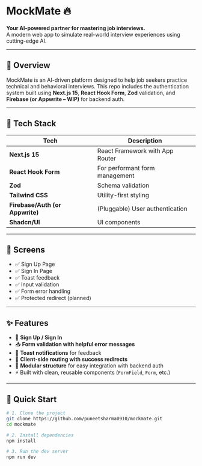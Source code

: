 # MockMate 🔥
**Your AI-powered partner for mastering job interviews.**  
A modern web app to simulate real-world interview experiences using cutting-edge AI.

---

## 🧠 Overview

MockMate is an AI-driven platform designed to help job seekers practice technical and behavioral interviews. This repo includes the authentication system built using **Next.js 15**, **React Hook Form**, **Zod** validation, and **Firebase (or Appwrite – WIP)** for backend auth.

---

## 🚀 Tech Stack

| Tech         | Description |
|--------------|-------------|
| **Next.js 15** | React Framework with App Router |
| **React Hook Form** | For performant form management |
| **Zod** | Schema validation |
| **Tailwind CSS** | Utility-first styling |
| **Firebase/Auth (or Appwrite)** | (Pluggable) User authentication |
| **Shadcn/UI** | UI components |

---

## 📸 Screens

- ✅ Sign Up Page  
- ✅ Sign In Page  
- ✅ Toast feedback  
- ✅ Input validation  
- ✅ Form error handling  
- ✅ Protected redirect (planned)

---

## ✨ Features

- 🔐 **Sign Up / Sign In**
- 📥 **Form validation with helpful error messages**
- 🚨 **Toast notifications** for feedback
- 🔁 **Client-side routing with success redirects**
- 🧱 **Modular structure** for easy integration with backend auth
- ⚡ Built with clean, reusable components (`FormField`, `Form`, etc.)

---

## 🧪 Quick Start

```bash
# 1. Clone the project
git clone https://github.com/puneetsharma0910/mockmate.git
cd mockmate

# 2. Install dependencies
npm install

# 3. Run the dev server
npm run dev
